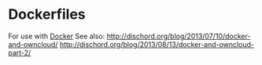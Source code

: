 # Dockerfiles
For use with [Docker](http://docker.io)
See also:
	http://dischord.org/blog/2013/07/10/docker-and-owncloud/
	http://dischord.org/blog/2013/08/13/docker-and-owncloud-part-2/

